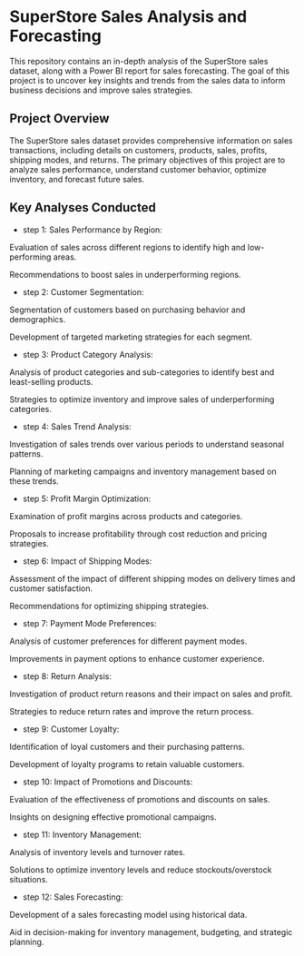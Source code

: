 
# SuperStore Sales Analysis and Forecasting

This repository contains an in-depth analysis of the SuperStore sales dataset, along with a Power BI report for sales forecasting. The goal of this project is to uncover key insights and trends from the sales data to inform business decisions and improve sales strategies.

## Project Overview

The SuperStore sales dataset provides comprehensive information on sales transactions, including details on customers, products, sales, profits, shipping modes, and returns. The primary objectives of this project are to analyze sales performance, understand customer behavior, optimize inventory, and forecast future sales.

## Key Analyses Conducted

- step 1: Sales Performance by Region:

Evaluation of sales across different regions to identify high and low-performing areas.

Recommendations to boost sales in underperforming regions.

- step 2: Customer Segmentation:

Segmentation of customers based on purchasing behavior and demographics.

Development of targeted marketing strategies for each segment.

- step 3: Product Category Analysis:

Analysis of product categories and sub-categories to identify best and least-selling products.

Strategies to optimize inventory and improve sales of underperforming categories.

- step 4: Sales Trend Analysis:

Investigation of sales trends over various periods to understand seasonal patterns.

Planning of marketing campaigns and inventory management based on these trends.

- step 5: Profit Margin Optimization:

Examination of profit margins across products and categories.

Proposals to increase profitability through cost reduction and pricing strategies.

- step 6: Impact of Shipping Modes:

Assessment of the impact of different shipping modes on delivery times and customer satisfaction.

Recommendations for optimizing shipping strategies.

- step 7: Payment Mode Preferences:

Analysis of customer preferences for different payment modes.

Improvements in payment options to enhance customer experience.

- step 8: Return Analysis:

Investigation of product return reasons and their impact on sales and profit.

Strategies to reduce return rates and improve the return process.

- step 9: Customer Loyalty:

Identification of loyal customers and their purchasing patterns.

Development of loyalty programs to retain valuable customers.

- step 10: Impact of Promotions and Discounts:

Evaluation of the effectiveness of promotions and discounts on sales.

Insights on designing effective promotional campaigns.

- step 11: Inventory Management:

Analysis of inventory levels and turnover rates.

Solutions to optimize inventory levels and reduce stockouts/overstock situations.

- step 12: Sales Forecasting:

Development of a sales forecasting model using historical data.

Aid in decision-making for inventory management, budgeting, and strategic planning.


